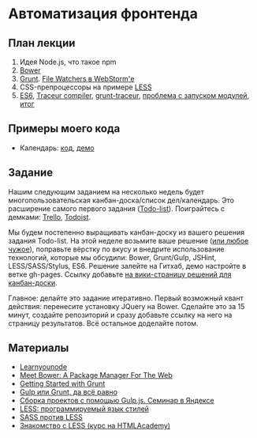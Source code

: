 Автоматизация фронтенда
======================

План лекции
-------

1. Идея Node.js, что такое npm
1. [Bower](http://bower.io/)
2. [Grunt](http://gruntjs.com/). [File Watchers в WebStorm'е](https://www.jetbrains.com/webstorm/help/transpiling-sass-less-and-scss-to-css.html)
3. CSS-препроцессоры на примере [LESS](http://lesscss.org/features/)
4. [ES6](http://habrahabr.ru/post/175371/), [Traceur compiler](https://github.com/google/traceur-compiler), [grunt-traceur](https://www.npmjs.com/package/grunt-traceur), [проблема с запуском модулей](http://stackoverflow.com/questions/26454517/run-function-loaded-from-ecmascript-6-module), [итог](https://github.com/vpavlenko/hh-school-frontend/commit/8fa0002a67de7069b8cac8044d3440f2bc739ce9)

Примеры моего кода
--

- Календарь: [код](https://github.com/vpavlenko/hh-school-frontend/tree/master/impl), [демо](http://vpavlenko.github.io/hh-school-frontend/impl/)


Задание
------

Нашим следующим заданием на несколько недель будет многопользовательская канбан-доска/список дел/календарь. Это расширение самого первого задания ([Todo-list](http://ahamlett.com/Backbone.localStorage/examples/index.html)). Поиграйтесь с демками: [Trello](https://trello.com/), [Todoist](https://ru.todoist.com/).

Мы будем постепенно выращивать канбан-доску из вашего решения задания Todo-list. На этой неделе возьмите ваше решение ([или любое чужое](https://github.com/vpavlenko/web-programming/wiki/%D0%A0%D0%B5%D1%88%D0%B5%D0%BD%D0%B8%D1%8F-%D0%B7%D0%B0%D0%B4%D0%B0%D0%BD%D0%B8%D0%B9-%D0%B7%D0%B0%D0%BD%D1%8F%D1%82%D0%B8%D1%8F-2)), поправьте вёрстку по вкусу и внедрите использование технологий, которые мы обсудили: Bower, Grunt/Gulp, JSHint, LESS/SASS/Stylus, ES6. Решение залейте на Гитхаб, демо настройте в ветке gh-pages. Ссылку добавьте [на вики-страницу решений для канбан-доски](https://github.com/vpavlenko/web-programming/wiki/%D0%A0%D0%B5%D1%88%D0%B5%D0%BD%D0%B8%D0%B5-%D0%B7%D0%B0%D0%B4%D0%B0%D0%BD%D0%B8%D1%8F-%D0%B7%D0%B0%D0%BD%D1%8F%D1%82%D0%B8%D0%B9-11..15:-%D0%BA%D0%B0%D0%BD%D0%B1%D0%B0%D0%BD-%D0%B4%D0%BE%D1%81%D0%BA%D0%B0).

Главное: делайте это задание итеративно. Первый возможный квант действия: перенесите установку JQuery на Bower. Сделайте это за 15 минут, создайте репозиторий и сразу добавьте ссылку на него на страницу результатов. Всё остальное доделайте потом.




Материалы
---

- [Learnyounode](https://github.com/rvagg/learnyounode) 
- [Meet Bower: A Package Manager For The Web](http://code.tutsplus.com/tutorials/meet-bower-a-package-manager-for-the-web--net-27774)
- [Getting Started with Grunt](http://blog.teamtreehouse.com/getting-started-with-grunt)
- [Gulp или Grunt, да всё равно](http://frontender.info/gulp-grunt-whatever/)
- [Сборка проектов с помощью Gulp.js. Семинар в Яндексе](http://habrahabr.ru/company/yandex/blog/239993/)
- [LESS: программируемый язык стилей](http://habrahabr.ru/post/136525/)
- [SASS против LESS](http://habrahabr.ru/post/144309/)
- [Знакомство с LESS (курс на HTMLAcademy)](https://htmlacademy.ru/courses/85)
